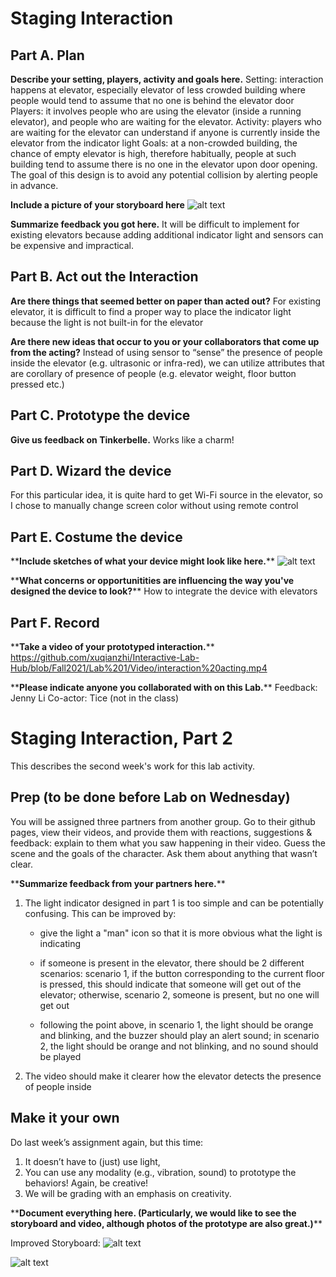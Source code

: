 # Staging Interaction


## Part A. Plan 

**Describe your setting, players, activity and goals here.**
Setting: interaction happens at elevator, especially elevator of less crowded building where people would tend to assume that no one is behind the elevator door
Players: it involves people who are using the elevator (inside a running elevator), and people who are waiting for the elevator.
Activity: players who are waiting for the elevator can understand if anyone is currently inside the elevator from the indicator light
Goals: at a non-crowded building, the chance of empty elevator is high, therefore habitually, people at such building tend to assume there is no one in the elevator upon door opening. The goal of this design is to avoid any potential collision by alerting people in advance. 

**Include a picture of your storyboard here**
![alt text](https://github.com/xuqianzhi/Interactive-Lab-Hub/blob/Fall2021/Lab%201/images/Storyboard.jpg)

**Summarize feedback you got here.**
It will be difficult to implement for existing elevators because adding additional indicator light and sensors can be expensive and impractical. 

## Part B. Act out the Interaction

**Are there things that seemed better on paper than acted out?**
For existing elevator, it is difficult to find a proper way to place the indicator light because the light is not built-in for the elevator

**Are there new ideas that occur to you or your collaborators that come up from the acting?**
Instead of using sensor to “sense” the presence of people inside the elevator (e.g. ultrasonic or infra-red), we can utilize attributes that are corollary of presence of people (e.g. elevator weight, floor button pressed etc.)

## Part C. Prototype the device

**Give us feedback on Tinkerbelle.**
Works like a charm!

## Part D. Wizard the device
For this particular idea, it is quite hard to get Wi-Fi source in the elevator, so I chose to manually change screen color without using remote control

## Part E. Costume the device

\*\***Include sketches of what your device might look like here.**\*\*
![alt text](https://github.com/xuqianzhi/Interactive-Lab-Hub/blob/Fall2021/Lab%201/images/Device_Sketch.jpg)

\*\***What concerns or opportunitities are influencing the way you've designed the device to look?**\*\*
How to integrate the device with elevators

## Part F. Record

\*\***Take a video of your prototyped interaction.**\*\*
https://github.com/xuqianzhi/Interactive-Lab-Hub/blob/Fall2021/Lab%201/Video/interaction%20acting.mp4

\*\***Please indicate anyone you collaborated with on this Lab.**\*\*
Feedback: Jenny Li
Co-actor: Tice (not in the class) 



# Staging Interaction, Part 2 

This describes the second week's work for this lab activity.


## Prep (to be done before Lab on Wednesday)

You will be assigned three partners from another group. Go to their github pages, view their videos, and provide them with reactions, suggestions & feedback: explain to them what you saw happening in their video. Guess the scene and the goals of the character. Ask them about anything that wasn’t clear. 

\*\***Summarize feedback from your partners here.**\*\*
1. The light indicator designed in part 1 is too simple and can be potentially confusing. This can be improved by:

    * give the light a "man" icon so that it is more obvious what the light is indicating

    * if someone is present in the elevator, there should be 2 different scenarios: scenario 1, if the button corresponding to the current floor is pressed, this should indicate that someone will get out of the elevator; otherwise, scenario 2, someone is present, but no one will get out

    * following the point above, in scenario 1, the light should be orange and blinking, and the buzzer should play an alert sound; in scenario 2, the light should be orange and not blinking, and no sound should be played

2. The video should make it clearer how the elevator detects the presence of people inside

## Make it your own

Do last week’s assignment again, but this time: 
1) It doesn’t have to (just) use light, 
2) You can use any modality (e.g., vibration, sound) to prototype the behaviors! Again, be creative!
3) We will be grading with an emphasis on creativity. 

\*\***Document everything here. (Particularly, we would like to see the storyboard and video, although photos of the prototype are also great.)**\*\*

Improved Storyboard:
![alt text](https://github.com/xuqianzhi/Interactive-Lab-Hub/blob/Fall2021/Lab%201/images/storyboard_part2_1.JPG)

![alt text](https://github.com/xuqianzhi/Interactive-Lab-Hub/blob/Fall2021/Lab%201/images/storyboard_part2_2.JPG)
